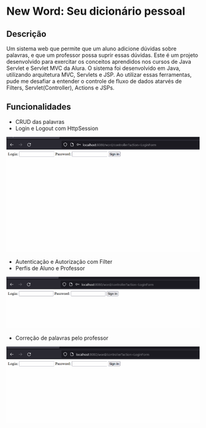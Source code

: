 # New Word: Seu dicionário pessoal

## Descrição
Um sistema web que permite que um aluno adicione dúvidas sobre palavras, e que um professor possa suprir essas dúvidas.
Este é um projeto desenvolvido para exercitar os conceitos aprendidos nos cursos de Java Servlet e Servlet MVC da Alura.
O sistema foi desenvolvido em Java, utilizando arquitetura MVC, Servlets e JSP. 
Ao utilizar essas ferramentas, pude me desafiar a entender o controle de fluxo de dados atarvés de Filters, Servlet(Controller), Actions e JSPs.

## Funcionalidades
- CRUD das palavras
- Login e Logout com HttpSession
<p align="left">
  <img width="600" src="src/assets/to_readme/crud-word.gif" />
<p>

- Autenticação e Autorização com Filter
- Perfis de Aluno e Professor
<p align="left">
  <img width="600" src="src/assets/to_readme/autorization.gif" />
<p>

- Correção de palavras pelo professor
<p align="left">
  <img width="600" src="src/assets/to_readme/teacher-correction.gif" />
<p>
